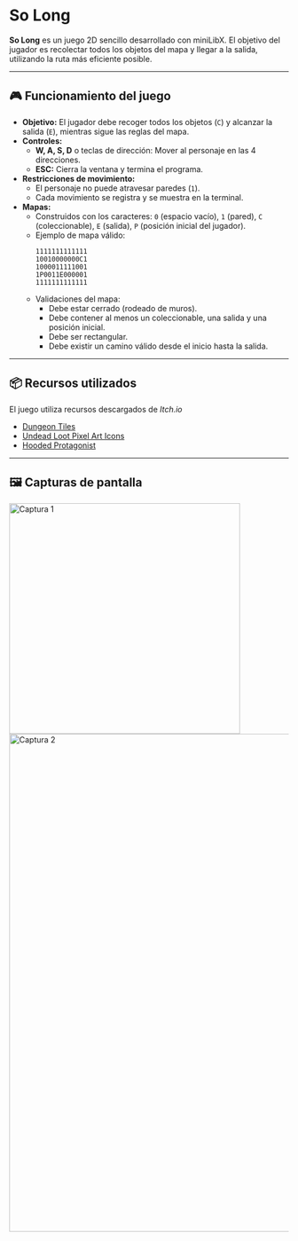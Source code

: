# So Long

**So Long** es un juego 2D sencillo desarrollado con miniLibX. El objetivo del jugador es recolectar todos los objetos del mapa y llegar a la salida, utilizando la ruta más eficiente posible. 

---

## 🎮 Funcionamiento del juego

- **Objetivo:** El jugador debe recoger todos los objetos (`C`) y alcanzar la salida (`E`), mientras sigue las reglas del mapa.
- **Controles:**
  - **W, A, S, D** o teclas de dirección: Mover al personaje en las 4 direcciones.
  - **ESC:** Cierra la ventana y termina el programa.
- **Restricciones de movimiento:**
  - El personaje no puede atravesar paredes (`1`).
  - Cada movimiento se registra y se muestra en la terminal.
- **Mapas:**
  - Construidos con los caracteres: `0` (espacio vacío), `1` (pared), `C` (coleccionable), `E` (salida), `P` (posición inicial del jugador).
  - Ejemplo de mapa válido:
    ```
    1111111111111
    10010000000C1
    1000011111001
    1P0011E000001
    1111111111111
    ```
  - Validaciones del mapa:
    - Debe estar cerrado (rodeado de muros).
    - Debe contener al menos un coleccionable, una salida y una posición inicial.
    - Debe ser rectangular.
    - Debe existir un camino válido desde el inicio hasta la salida.

---

## 📦 Recursos utilizados

El juego utiliza recursos descargados de *Itch.io*

- [Dungeon Tiles](https://cardinalzebra.itch.io/dungeon-tiles-1)
- [Undead Loot Pixel Art Icons](https://free-game-assets.itch.io/free-undead-loot-pixel-art-icons)
- [Hooded Protagonist](https://penzilla.itch.io/hooded-protagonist)

---

## 🖼️ Capturas de pantalla

<img width="416" alt="Captura 1" src="https://github.com/ezy0/so-long-42/assets/113242188/614b6325-b84c-4c8f-9dd0-8c48846b4a85">

<img width="898" alt="Captura 2" src="https://github.com/ezy0/so-long-42/assets/113242188/d4cecd12-4aa4-4950-a2ca-61a29964d8e0">

